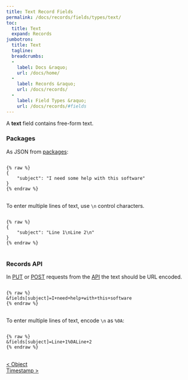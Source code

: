 ```yaml
---
title: Text Record Fields
permalink: /docs/records/fields/types/text/
toc:
  title: Text
  expand: Records
jumbotron:
  title: Text
  tagline: 
  breadcrumbs:
  -
    label: Docs &raquo;
    url: /docs/home/
  -
    label: Records &raquo;
    url: /docs/records/
  -
    label: Field Types &raquo;
    url: /docs/records/#fields
---
```


A **text** field contains free-form text.

### Packages

As JSON from [packages](/docs/packages/):

<pre>
<code class="language-json">
{% raw %}
{
	"subject": "I need some help with this software"
}
{% endraw %}
</code>
</pre>

To enter multiple lines of text, use `\n` control characters.

<pre>
<code class="language-json">
{% raw %}
{
	"subject": "Line 1\nLine 2\n"
}
{% endraw %}
</code>
</pre>

### Records API

In [PUT](/docs/api/endpoints/records/#update) or [POST](/docs/api/endpoints/records/#create) requests from the [API](/docs/api/) the text should be URL encoded.

<pre>
<code class="language-text">
{% raw %}
&amp;fields[subject]=I+need+help+with+this+software
{% endraw %}
</code>
</pre>

To enter multiple lines of text, encode `\n` as `%0A`:

<pre>
<code class="language-text">
{% raw %}
&amp;fields[subject]=Line+1%0ALine+2
{% endraw %}
</code>
</pre>

<div class="section-nav">
	<div class="left">
		<a href="/docs/records/fields/types/object/" class="prev">&lt; Object</a>
	</div>
	<div class="right align-right">
		<a href="/docs/records/fields/types/timestamp/" class="next">Timestamp &gt;</a>
	</div>
</div>
<div class="clear"></div>